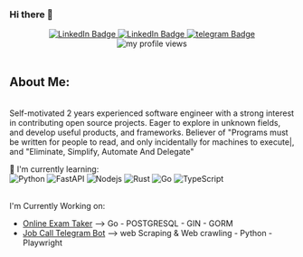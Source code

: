 
### Hi there 👋
<div align="center" >
  <div id="badges">
    <a href="https://www.linkedin.com/in/hamideh-a-yasar/">
      <img src="https://img.shields.io/badge/LinkedIn-blue?style=for-the-badge&logo=linkedin&logoColor=white" alt="LinkedIn Badge"/>
    </a>
    <a href="alaee.work@gmail.com">
      <img src="https://img.shields.io/badge/Gmail-red?style=for-the-badge&logo=gmail&logoColor=white" alt="LinkedIn Badge"/>
    </a>
    <a href="https://t.me/him_mem_him_dal">
      <img src="https://img.shields.io/badge/Telegram-blue?style=for-the-badge&logo=telegram&logoColor=white" alt="telegram Badge"/>
    </a>
  </div>
  <img src="https://komarev.com/ghpvc/?username=hamidehalaee&style=for-the-badge&color=blueviolet" alt="my profile views"/>
</div>
<br />

<h2> About Me:</h2>
<br>
Self-motivated 2 years experienced software engineer with a strong interest in contributing open source projects. Eager to explore in unknown fields, and develop useful products, and frameworks. Believer of "Programs must be written for people to read, and only incidentally for machines to execute|, and "Eliminate, Simplify, Automate And Delegate"<br>

:page_with_curl: I'm currently learning:
<br>
![Python](https://img.shields.io/badge/python-%230175C2.svg?style=for-the-badge&logo=python&logoColor=yellow&color=white)
![FastAPI](https://img.shields.io/badge/fastapi-%230175C2.svg?style=for-the-badge&logo=fastapi&logoColor=green&color=white)
![Nodejs](https://img.shields.io/badge/Nodejs-%230175C2.svg?style=for-the-badge&logo=Nodejs&logoColor=green&color=white)
![Rust](https://img.shields.io/badge/rust-%23000000.svg?style=for-the-badge&logo=rust&logoColor=white)
![Go](https://img.shields.io/badge/go-%2300ADD8.svg?style=for-the-badge&logo=go&logoColor=white)
![TypeScript](https://img.shields.io/badge/typescript-%230175C2.svg?style=for-the-badge&logo=typescript&logoColor=white&color=blue)
<br><br>

<!-- :star: Here are some projects that I'm working on:
- [Online Exam Taker](https://github.com/online_exam_taker)
- [GitHub Pull Requests and Issues Searcher Telegram Bot](https://github.com/git_telegram_bot)
- [Linked In Job Searcher BOT](https://github.com/linkedin_job_searcher)
- [Code In Mobile](https://github.com/code_in_mobile)
 -->
I'm Currently Working on:  
  - [Online Exam Taker](https://github.com/online-exam-tacker/exam_taker) --> Go - POSTGRESQL - GIN - GORM
  - [Job Call Telegram Bot](https://github.com/teleLinked/job_call) --> web Scraping & Web crawling - Python - Playwright 

<!-- Feel free to contact me :yum:
<br><br>
<a href="https://t.me/m" target="_blank"><img src="https://img.shields.io/badge/Telegram-%40moepoi-28a8ea"></a>
<a rel="me" href="https://moe.onl/@moepoi" target="_blank"><img src="https://img.shields.io/badge/Mastodon-%40moepoi-blueviolet"></a>
<a href="https://linkedin.com/in/" target="_blank"><img src="https://img.shields.io/badge/LinkedIn-moepoi-informational"></a> -->


